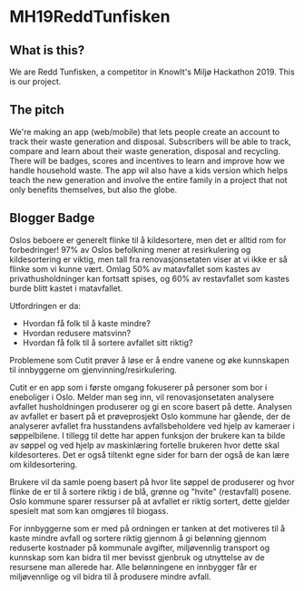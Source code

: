 # MH19ReddTunfisken

## What is this?
We are Redd Tunfisken, a competitor in KnowIt's Miljø Hackathon 2019. This is our project.

## The pitch
We're making an app (web/mobile) that lets people create an account to track their waste generation and disposal. Subscribers will be able to track, compare and learn about their waste generation, disposal and recycling. There will be badges, scores and incentives to learn and improve how we handle household waste. The app wil also have a kids version which helps teach the new generation and involve the entire family in a project that not only benefits themselves, but also the globe.

## Blogger Badge
Oslos beboere er generelt flinke til å kildesortere, men det er alltid rom for forbedringer! 97% av Oslos befolkning mener at resirkulering og kildesortering er viktig, men tall fra renovasjonsetaten viser at vi ikke er så flinke som vi kunne vært. Omlag 50% av matavfallet som kastes av privathusholdninger kan fortsatt spises, og 60% av restavfallet som kastes burde blitt kastet i matavfallet. 

Utfordringen er da: 

- Hvordan få folk til å kaste mindre?
- Hvordan redusere matsvinn?
- Hvordan få folk til å sortere avfallet sitt riktig?

Problemene som Cutit prøver å løse er å endre vanene og øke kunnskapen til innbyggerne om gjenvinning/resirkulering. 

Cutit er en app som i første omgang fokuserer på personer som bor i eneboliger i Oslo. Melder man seg inn, vil renovasjonsetaten analysere avfallet husholdningen produserer og gi en score basert på dette. Analysen av avfallet er basert på et prøveprosjekt Oslo kommune har gående, der de analyserer avfallet fra husstandens avfallsbeholdere ved hjelp av kameraer i søppelbilene.  I tillegg til dette har appen funksjon der brukere kan ta bilde av søppel og ved hjelp av maskinlæring fortelle brukeren hvor dette skal kildesorteres. Det er også tiltenkt egne sider for barn der også de kan lære om kildesortering. 

Brukere vil da samle poeng basert på hvor lite søppel de produserer og hvor flinke de er til å sortere riktig i de blå, grønne og "hvite" (restavfall) posene.  Oslo kommune sparer ressurser på at avfallet er riktig sortert, dette gjelder spesielt mat som kan omgjøres til biogass. 

For innbyggerne som er med på ordningen er tanken at det motiveres til å kaste mindre avfall og sortere riktig gjennom å gi belønning gjennom reduserte kostnader på kommunale avgifter, miljøvennlig transport og kunnskap som kan bidra til mer bevisst gjenbruk og utnyttelse av de resursene man allerede har. Alle belønningene en innbygger får er miljøvennlige og vil bidra til å produsere mindre avfall.
